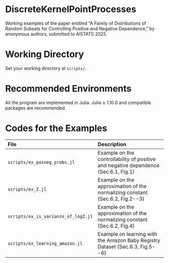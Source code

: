 # DiscreteKernelPointProcesses
Working examples of the paper entitled "A Family of Distributions of Random Subsets for Controlling Positive and Negative Dependence," by anonymous authors, submitted to AISTATS 2025.

# Working Directory
Set your working directory at `scripts/`.

# Recommended Environments
All the program are implemented in Julia.
Julia ≥ 1.10.0 and compatible packages are recommended.

# Codes for the Examples

|File|Description|
|:---|:----------|
|`scripts/ex_posneg_probs.jl`|Example on the controllability of positive and negative dependence (Sec.6.1, Fig.1)|
|`scripts/ex_Z.jl`|Example on the approximation of the normalizing constant (Sec.6.2, Fig.2--3)|
|`scripts/ex_is_variance_of_logZ.jl`|Example on the approximation of the normalizing constant (Sec.6.2, Fig.4)|
|`scripts/ex_learning_amazon.jl`|Example on learning with the Amazon Baby Registry Dataset (Sec.6.3, Fig.5--6)|

